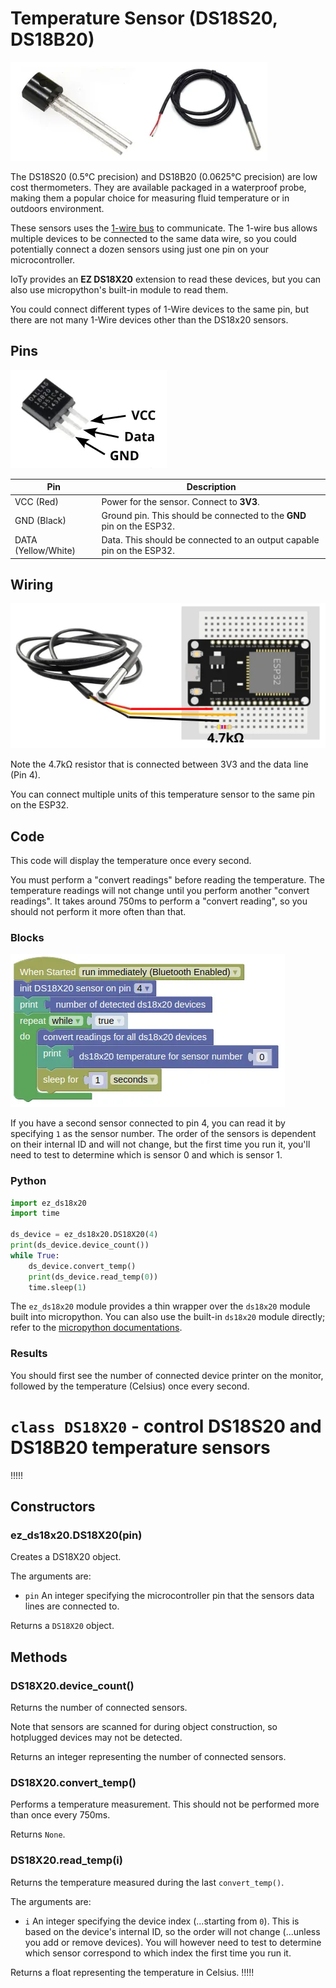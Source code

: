 # Temperature Sensor (DS18S20, DS18B20)

![](images/ds18x20.webp)

The DS18S20 (0.5°C precision) and DS18B20 (0.0625°C precision) are low cost thermometers.
They are available packaged in a waterproof probe, making them a popular choice for measuring fluid temperature or in outdoors environment.

These sensors uses the [1-wire bus](https://en.wikipedia.org/wiki/1-Wire) to communicate.
The 1-wire bus allows multiple devices to be connected to the same data wire, so you could potentially connect a dozen sensors using just one pin on your microcontroller.

IoTy provides an **EZ DS18X20** extension to read these devices, but you can also use micropython's built-in module to read them.

<div class="info">
You could connect different types of 1-Wire devices to the same pin, but there are not many 1-Wire devices other than the DS18x20 sensors.
</div>

## Pins

![](images/ds18x20_pinout.webp)

| Pin | Description |
| --- | --- |
| VCC (Red) | Power for the sensor. Connect to **3V3**. |
| GND (Black) | Ground pin. This should be connected to the **GND** pin on the ESP32. |
| DATA (Yellow/White) | Data. This should be connected to an output capable pin on the ESP32. |

## Wiring

![](images/ds18x20_wiring.webp)

Note the 4.7kΩ resistor that is connected between 3V3 and the data line (Pin 4).

You can connect multiple units of this temperature sensor to the same pin on the ESP32.

## Code

This code will display the temperature once every second.

<div class="important">
You must perform a "convert readings" before reading the temperature. The temperature readings will not change until you perform another "convert readings". It takes around 750ms to perform a "convert reading", so you should not perform it more often than that.
</div>

### Blocks

![](images/ds18x20_blocks.webp)

If you have a second sensor connected to pin 4, you can read it by specifying `1` as the sensor number.
The order of the sensors is dependent on their internal ID and will not change, but the first time you run it, you'll need to test to determine which is sensor 0 and which is sensor 1.

### Python

```python
import ez_ds18x20
import time

ds_device = ez_ds18x20.DS18X20(4)
print(ds_device.device_count())
while True:
    ds_device.convert_temp()
    print(ds_device.read_temp(0))
    time.sleep(1)
```

The `ez_ds18x20` module provides a thin wrapper over the `ds18x20` module built into micropython.
You can also use the built-in `ds18x20` module directly; refer to the [micropython documentations](https://docs.micropython.org/en/latest/esp32/quickref.html#onewire-driver).

### Results

You should first see the number of connected device printer on the monitor, followed by the temperature (Celsius) once every second.

# `class DS18X20` - control DS18S20 and DS18B20 temperature sensors

!!!!!
## Constructors

### ez_ds18x20.DS18X20(pin)

Creates a DS18X20 object.

The arguments are:

* `pin` An integer specifying the microcontroller pin that the sensors data lines are connected to.

Returns a `DS18X20` object.

## Methods

### DS18X20.device_count()

Returns the number of connected sensors.

Note that sensors are scanned for during object construction, so hotplugged devices may not be detected.

Returns an integer representing the number of connected sensors.

### DS18X20.convert_temp()

Performs a temperature measurement.
This should not be performed more than once every 750ms.

Returns `None`.

### DS18X20.read_temp(i)

Returns the temperature measured during the last `convert_temp()`.

The arguments are:

* `i` An integer specifying the device index (...starting from `0`). This is based on the device's internal ID, so the order will not change (...unless you add or remove devices). You will however need to test to determine which sensor correspond to which index the first time you run it.

Returns a float representing the temperature in Celsius.
!!!!!